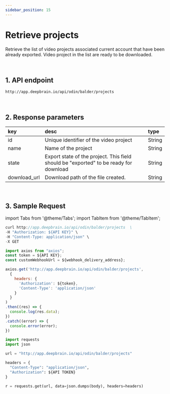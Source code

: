 ```yaml
---
sidebar_position: 15
---
```


# Retrieve projects

Retrieve the list of video projects associated current account that have been already exported. Video project in the list are ready to be downloaded.

<br/>

## 1. API endpoint

```http
http://app.deepbrain.io/api/odin/balder/projects
```

<br/>

## 2. Response parameters
|key|desc|type|
|:---|:---|:---|
|id|Unique identifier of the video project|String|
|name|Name of the project|String|
|state|Export state of the project. This field should be "exported" to be ready for download|String|
|download_url|Download path of the file created.|String|

<br/>


## 3. Sample Request

import Tabs from '@theme/Tabs';
import TabItem from '@theme/TabItem';

<Tabs>
<TabItem value="curl" label="cURL">

```js
curl http://app.deepbrain.io/api/odin/balder/projects  \
-H "Authorization: ${API KEY}" \
-H "Content-Type: application/json" \
-X GET 
```

</TabItem>
<TabItem value="js" label="Node.js">

```js
import axios from "axios";
const token = ${API KEY};
const customWebhookUrl = ${webhook_delivery_address};

axios.get('http://app.deepbrain.io/api/odin/balder/projects', 
  {
    headers: {
      'Authorization': ${token},
      'Content-Type': 'application/json'
    }
  }
)
.then((res) => {
  console.log(res.data);
})
.catch((error) => {
  console.error(error);
})
```

</TabItem>
<TabItem value="py" label="Python">

```py
import requests
import json

url = "http://app.deepbrain.io/api/odin/balder/projects"

headers = {
  "Content-Type": "application/json",
  "Authorization": ${API TOKEN}
}

r = requests.get(url, data=json.dumps(body), headers=headers)
```

</TabItem>
</Tabs>
